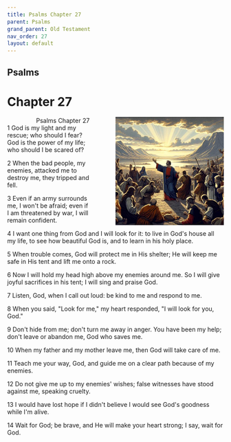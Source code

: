 ```yaml
---
title: Psalms Chapter 27
parent: Psalms
grand_parent: Old Testament
nav_order: 27
layout: default
---
```


## Psalms

# Chapter 27

<div style="clear: both; text-align: right;">
    <img src="/assets/Image/Psalms/500/27.jpg" alt="Psalms Chapter 27" class="chapter-image" style="max-width: 50%; height: auto; float: right; margin: 0 0 10px 10px; padding-left: 10%;">
    <figcaption style="font-size: 14px;">Psalms Chapter 27</figcaption>
</div>
1 God is my light and my rescue; who should I fear? God is the power of my life; who should I be scared of?

2 When the bad people, my enemies, attacked me to destroy me, they tripped and fell.

3 Even if an army surrounds me, I won't be afraid; even if I am threatened by war, I will remain confident.

4 I want one thing from God and I will look for it: to live in God's house all my life, to see how beautiful God is, and to learn in his holy place.

5 When trouble comes, God will protect me in His shelter; He will keep me safe in His tent and lift me onto a rock.

6 Now I will hold my head high above my enemies around me. So I will give joyful sacrifices in his tent; I will sing and praise God.

7 Listen, God, when I call out loud: be kind to me and respond to me.

8 When you said, "Look for me," my heart responded, "I will look for you, God."

9 Don't hide from me; don't turn me away in anger. You have been my help; don't leave or abandon me, God who saves me.

10 When my father and my mother leave me, then God will take care of me.

11 Teach me your way, God, and guide me on a clear path because of my enemies.

12 Do not give me up to my enemies' wishes; false witnesses have stood against me, speaking cruelty.

13 I would have lost hope if I didn't believe I would see God's goodness while I'm alive.

14 Wait for God; be brave, and He will make your heart strong; I say, wait for God.


